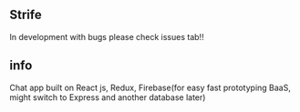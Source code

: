 ## Strife
In development with bugs please check issues tab!!

## info
Chat app built on React js, Redux, Firebase(for easy fast prototyping BaaS, might switch to Express and another database later)
